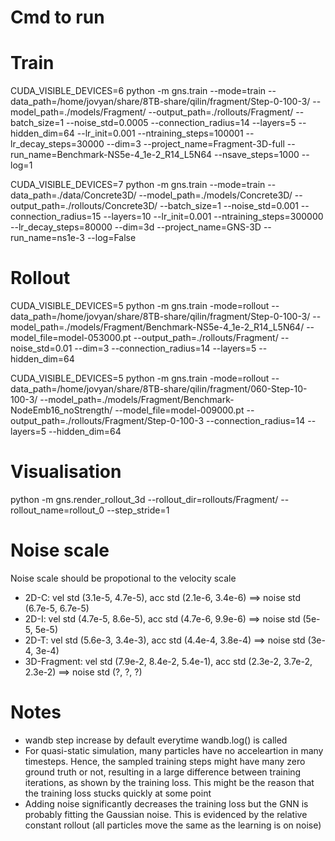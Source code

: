 # Cmd to run
# Train
CUDA_VISIBLE_DEVICES=6 python -m gns.train --mode=train --data_path=/home/jovyan/share/8TB-share/qilin/fragment/Step-0-100-3/ --model_path=./models/Fragment/ --output_path=./rollouts/Fragment/ --batch_size=1 --noise_std=0.0005 --connection_radius=14 --layers=5 --hidden_dim=64 --lr_init=0.001 --ntraining_steps=100001 --lr_decay_steps=30000 --dim=3 --project_name=Fragment-3D-full --run_name=Benchmark-NS5e-4_1e-2_R14_L5N64 --nsave_steps=1000 --log=1

CUDA_VISIBLE_DEVICES=7 python -m gns.train --mode=train --data_path=./data/Concrete3D/ --model_path=./models/Concrete3D/ --output_path=./rollouts/Concrete3D/ --batch_size=1 --noise_std=0.001 --connection_radius=15 --layers=10 --lr_init=0.001 --ntraining_steps=300000 --lr_decay_steps=80000 --dim=3d --project_name=GNS-3D --run_name=ns1e-3 --log=False

# Rollout
CUDA_VISIBLE_DEVICES=5 python -m gns.train -mode=rollout --data_path=/home/jovyan/share/8TB-share/qilin/fragment/Step-0-100-3/ --model_path=./models/Fragment/Benchmark-NS5e-4_1e-2_R14_L5N64/ --model_file=model-053000.pt --output_path=./rollouts/Fragment/ --noise_std=0.01 --dim=3 --connection_radius=14 --layers=5 --hidden_dim=64

CUDA_VISIBLE_DEVICES=5 python -m gns.train -mode=rollout --data_path=/home/jovyan/share/8TB-share/qilin/fragment/060-Step-10-100-3/ --model_path=./models/Fragment/Benchmark-NodeEmb16_noStrength/ --model_file=model-009000.pt --output_path=./rollouts/Fragment/Step-0-100-3 --connection_radius=14 --layers=5 --hidden_dim=64

# Visualisation
python -m gns.render_rollout_3d --rollout_dir=rollouts/Fragment/ --rollout_name=rollout_0 --step_stride=1


# Noise scale
Noise scale should be propotional to the velocity scale
- 2D-C:        vel std (3.1e-5, 4.7e-5),         acc std (2.1e-6, 3.4e-6) ==>         noise std (6.7e-5, 6.7e-5)
- 2D-I:        vel std (4.7e-5, 8.6e-5),         acc std (4.7e-6, 9.9e-6) ==>         noise std (5e-5, 5e-5)
- 2D-T:        vel std (5.6e-3, 3.4e-3),         acc std (4.4e-4, 3.8e-4) ==>         noise std (3e-4, 3e-4)
- 3D-Fragment: vel std (7.9e-2, 8.4e-2, 5.4e-1), acc std (2.3e-2, 3.7e-2, 2.3e-2) ==> noise std (?, ?, ?)

# Notes
- wandb step increase by default everytime wandb.log() is called
- For quasi-static simulation, many particles have no acceleartion in many timesteps. Hence, the sampled training steps might have many zero ground truth or not, resulting in
    a large difference between training iterations, as shown by the training loss. This might be the reason that the training loss stucks quickly at some point
- Adding noise significantly decreases the training loss but the GNN is probably fitting the Gaussian noise. This is evidenced by the relative constant rollout (all particles move
    the same as the learning is on noise) 
